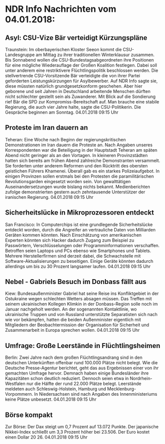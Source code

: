 # NDR Info Nachrichten vom 04.01.2018:


## Asyl: CSU-Vize Bär verteidigt Kürzungspläne
Traunstein: Im oberbayerischen Kloster Seeon kommt die CSU-Landesgruppe am Mittag zu ihrer traditionellen Winterklausur zusammen. Bis Sonnabend wollen die CSU-Bundestagsabgeordneten ihre Positionen für eine mögliche Wiederauflage der Großen Koalition festlegen. Dabei soll unter anderem eine restriktivere Flüchtlingspolitik beschlossen werden. Die stellvertrende CSU-Vorsitzende Bär verteidigte die von ihrer Partei geforderten Leistungskürzungen für Asylbewerber. Auf NDR Info sagte sie, diese müssten natürlich grundgesetzkonform geschehen. Aber hier geborene und seit Jahren in Deutschland arbeitende Menschen dürften nicht schlechter gestellt sein als Zuwanderer. Mit Blick auf die Sondierung rief Bär die SPD zur Kompromiss-Bereitschaft auf. Man brauche eine stabile Regierung, die auch vier Jahre halte, sagte die CSU-Politikerin. Die Gespräche beginnen am Sonntag. 04.01.2018 09:15 Uhr 

## Proteste im Iran dauern an
Teheran: Eine Woche nach Beginn der regierungskritischen Demonstrationen im Iran dauern die Proteste an. Nach Angaben unseres Korrespondenten war die Beteiligung in der Hauptstadt Teheran am späten Abend nicht geringer als an den Vortagen. In kleineren Provinzstädten hatten sich bereits am frühen Abend zahlreiche Demonstranten versammelt. Sie forderten unter anderem Reformen und den Rücktritt des obersten geistlichen Führers Khamenei. Überall gab es ein starkes Polizeiaufgebot. In einigen Provinzen sollen erstmals bei den Protesten die paramilitärischen Revolutionsgarden eingesetzt worden sein. Von gewalttätigen Auseinandersetzungen wurde bislang nichts bekannt. Medienberichten zufolge demonstrierten gestern auch zehntausende Unterstützer der iranischen Regierung. 04.01.2018 09:15 Uhr 

## Sicherheitslücke in Mikroprozessoren entdeckt
San Francisco: In Computerchips ist eine grundlegende Sicherheitslücke entdeckt worden, durch die Angreifer an vertrauliche Daten von Milliarden Geräten kommen könnten. Nach Einschätzung von amerikanischen Experten könnten sich Hacker dadurch Zugang zum Beispiel zu Passwörtern, Verschlüsselungen oder Programminformationen verschaffen. Betroffen seien Laptops und PCs ebenso wie Smartphones und Tablets. Mehrere Herstellerfirmen sind derzeit dabei, die Schwachstelle mit Software-Aktualisierungen zu beseitigen. Einige Geräte könnten dadurch allerdings um bis zu 30 Prozent langsamer laufen. 04.01.2018 09:15 Uhr 

## Nebel - Gabriels Besuch im Donbass fällt aus
Kiew:			Bundesaußenminister Gabriel hat seine Reise ins Konfliktgebiet in der Ostukraine wegen schlechten Wetters absagen müssen. Das Treffen mit seinem ukrainischen Kollegen Klimkin in der Donbass-Region solle noch im Januar nachgeholt werden. An der sogenannten Kontaktlinie, wo ukrainische Truppen und von Russland unterstützte Separatisten sich nach wie vor bekämpfen, hatten die beiden Außenminister eigentlich mit Mitgliedern der Beobachtermission der Organisation für Sicherheit und Zusammenarbeit in Europa sprechen wollen. 04.01.2018 09:15 Uhr 

## Umfrage: Große Leerstände in Flüchtlingsheimen
Berlin:      Zwei Jahre nach dem großen Flüchtlingsandrang sind in den deutschen Unterkünften offenbar rund 100.000 Plätze nicht belegt. Wie die Deutsche Presse-Agentur berichtet, geht das aus Ergebnissen einer von ihr gemachten Umfrage hervor. Demnach haben einige Bundesländer ihre Kapazitäten schon deutlich reduziert. Dennoch seien etwa in Nordrhein-Westfalen nur die Hälfte der rund 22.000 Plätze belegt. Leerstände meldeten auch Schleswig-Holstein, Hamburg und Mecklenburg-Vorpommern. In Niedersachsen sind nach Angaben des Innenministeriums keine Plätze unbesetzt. 04.01.2018 09:15 Uhr 

## Börse kompakt
Zur Börse: Der Dax steigt um 0,7 Prozent auf 13.072 Punkte. Der japanische Nikkei-Index schließt um 3,3 Prozent höher bei 23.506. Der Euro kostet einen Dollar 20 26. 04.01.2018 09:15 Uhr 
